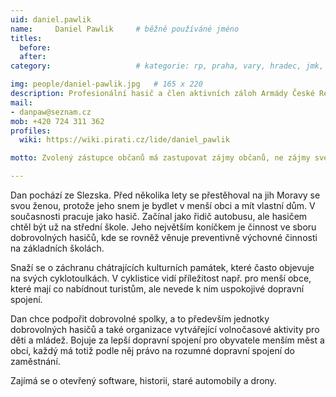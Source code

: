 ```yaml
---
uid: daniel.pawlik
name:     Daniel Pawlik  	# běžně používáné jméno
titles:
  before: 
  after:
category:                 	# kategorie: rp, praha, vary, hradec, jmk, senat

img: people/daniel-pawlik.jpg   # 165 x 220
description: Profesionální hasič a člen aktivních záloh Armády České Republiky, ve volném čase se věnuje turistice, cyklistice a dobrovolným hasičům         	# kratký popis, max 160 znaků
mail:
- danpaw@seznam.cz
mob: +420 724 311 362  
profiles:
  wiki: https://wiki.pirati.cz/lide/daniel_pawlik	  

motto: Zvolený zástupce občanů má zastupovat zájmy občanů, ne zájmy své nebo zájmy korporací.

---
```


Dan pochází ze Slezska. Před několika lety se přestěhoval na jih Moravy se svou ženou, protože jeho snem je bydlet v menší obci a mít vlastní dům. V současnosti pracuje jako hasič. Začínal jako řidič autobusu, ale hasičem chtěl být už na střední škole. Jeho největším koníčkem je činnost ve sboru dobrovolných hasičů, kde se rovněž věnuje preventivně výchovné činnosti na základních školách.

Snaží se o záchranu chátrajících kulturních památek, které často objevuje na svých cyklotoulkách. V cyklistice vidí příležitost např. pro menší obce, které mají co nabídnout turistům, ale nevede k nim uspokojivé dopravní spojení.

Dan chce podpořit dobrovolné spolky, a to především jednotky dobrovolných hasičů a také organizace vytvářející volnočasové aktivity pro děti a mládež. Bojuje za lepší dopravní spojení pro obyvatele menším měst a obcí, každý má totiž podle něj právo na rozumné dopravní spojení do zaměstnání.

Zajímá se o otevřený software, historii, staré automobily a drony.
